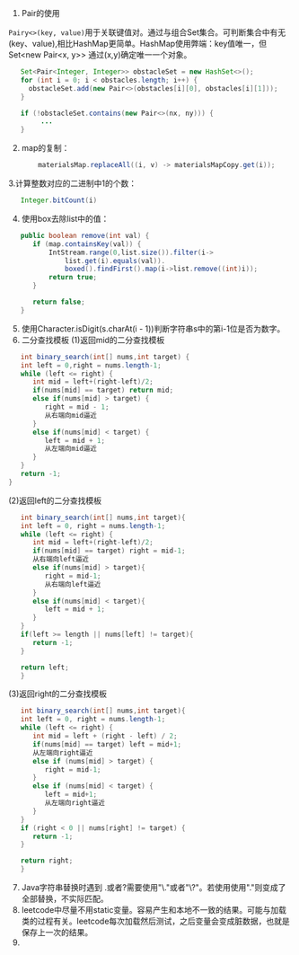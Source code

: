 1. Pair的使用
   
`Pairy<>(key, value)`用于关联键值对。通过与组合Set集合。可判断集合中有无(key、value),相比HashMap更简单。HashMap使用弊端：key值唯一，但Set<new Pair<x, y>> 通过(x,y)确定唯一一个对象。
   
```java
   Set<Pair<Integer, Integer>> obstacleSet = new HashSet<>();
   for (int i = 0; i < obstacles.length; i++) {
     obstacleSet.add(new Pair<>(obstacles[i][0], obstacles[i][1]));
   }

   if (!obstacleSet.contains(new Pair<>(nx, ny))) {
        ...
   }
```

2. map的复制：
   ```java
       materialsMap.replaceAll((i, v) -> materialsMapCopy.get(i));
   ```

3.计算整数对应的二进制中1的个数：
   ```java
      Integer.bitCount(i)
   ```
4. 使用box去除list中的值：
```java
   public boolean remove(int val) {
      if (map.containsKey(val)) {
          IntStream.range(0,list.size()).filter(i->
              list.get(i).equals(val)).
              boxed().findFirst().map(i->list.remove((int)i));
          return true;
      }

      return false;
   }
```
   
5. 使用Character.isDigit(s.charAt(i - 1))判断字符串s中的第i-1位是否为数字。
6. 二分查找模板
(1)返回mid的二分查找模板
```java
   int binary_search(int[] nums,int target) {
   int left = 0,right = nums.length-1;
   while (left <= right) {
      int mid = left+(right-left)/2;
      if(nums[mid] == target) return mid;
      else if(nums[mid] > target) {
         right = mid - 1;
         从右端向mid逼近
      }
      else if(nums[mid] < target) {
         left = mid + 1;
         从左端向mid逼近
      }
   }
   return -1;
}
```
(2)返回left的二分查找模板
```java
   int binary_search(int[] nums,int target){
   int left = 0, right = nums.length-1;
   while (left <= right) {
      int mid = left+(right-left)/2;
      if(nums[mid] == target) right = mid-1;
      从右端向left逼近
      else if(nums[mid] > target){
         right = mid-1;
         从右端向left逼近
      }
      else if(nums[mid] < target){
         left = mid + 1;
      }
   }
   if(left >= length || nums[left] != target){
      return -1;
   } 

   return left;
   }
```
(3)返回right的二分查找模板
```java
   int binary_search(int[] nums,int target){
   int left = 0, right = nums.length-1;
   while (left <= right) {
      int mid = left + (right - left) / 2;
      if(nums[mid] == target) left = mid+1;
      从左端向right逼近
      else if (nums[mid] > target) {
         right = mid-1;
      }
      else if (nums[mid] < target) {
         left = mid+1;
         从左端向right逼近
      }
   }
   if (right < 0 || nums[right] != target) {
      return -1;
   }

   return right;
   }
```

7. Java字符串替换时遇到 .或者?需要使用"\\."或者"\\?"。若使用使用"."则变成了全部替换，不实际匹配。
8. leetcode中尽量不用static变量。容易产生和本地不一致的结果。可能与加载类的过程有关。leetcode每次加载然后测试，之后变量会变成脏数据，也就是保存上一次的结果。
9. 
